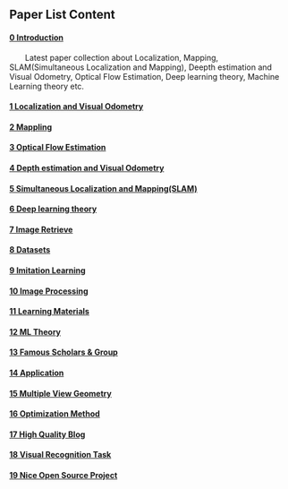 ## Paper List Content

#### [0 Introduction](README.md)

  Latest paper collection about Localization, Mapping, SLAM\(Simultaneous Localization and Mapping\), Deepth estimation and Visual Odometry, Optical Flow Estimation, Deep learning theory, Machine Learning theory etc.

#### [1 Localization and Visual Odometry](localization-and-visual-odometry.md)

#### [2 Mappling](mappling.md)

#### [3 Optical Flow Estimation](optical-flow-estimation.md)

#### [4 Depth estimation and Visual Odometry](depth-estimation-and-visual-odometry.md)

#### [5 Simultaneous Localization and Mapping\(SLAM\)](slam.md)

#### [6 Deep learning theory](deep-learning-theory.md)

#### [7 Image Retrieve](image-retrieve.md)

#### [8 Datasets](datasets.md)

#### [9 Imitation Learning](imitation-learning.md)

#### [10 Image Processing](image-processing.md)

#### [11 Learning Materials](learning-materials.md)

#### [12 ML Theory](ml-theory.md)

#### [13 Famous Scholars & Group](famous-scholars-group.md)

#### [14 Application](application.md)

#### [15 Multiple View Geometry](multiple-view-geometry.md)

#### [16 Optimization Method](optimization-method.md)

#### [17 High Quality Blog](high-quality-blog.md)

#### [18 Visual Recognition Task](visual-recognition-task.md)

#### [19 Nice Open Source Project](nice-open-source-project.md)


